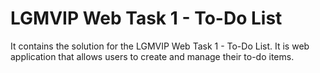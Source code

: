 # LGMVIP Web Task 1 - To-Do List

It contains the solution for the LGMVIP Web Task 1 - To-Do List. It is  web application that allows users to create and manage their to-do items.




